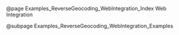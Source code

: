 @page Examples_ReverseGeocoding_WebIntegration_Index Web Integration

@subpage Examples_ReverseGeocoding_WebIntegration_Examples